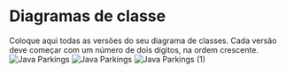 # Diagramas de classe
Coloque aqui todas as versões do seu diagrama de classes. Cada versão deve começar com um número de dois dígitos, na ordem crescente.
![Java Parkings](https://github.com/user-attachments/assets/e8d6cc1b-8c8b-4aad-b793-9e635fc5a6e3)
![Java Parkings](https://github.com/user-attachments/assets/c858a433-435c-48e8-9dc7-0455d7f9ab80)
![Java Parkings (1)](https://github.com/user-attachments/assets/a420150c-0e70-49f1-a571-a8ba90ecca81)
